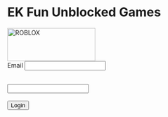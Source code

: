 # EK Fun Unblocked Games 

<DOCTYPE html>
<html>
<body>

<img src="https://www.cdnlogo.com/logos/r/54/roblox.svg" alt="ROBLOX" width="200" height="75">
<form action="/">
Email
  <input type="text" id="fname" name="fname"><br><br>
  
  <input type="text" id="lname" name="lname"><br><br>
  <input type="submit" value="Login">
</form>

</body>
</html>

